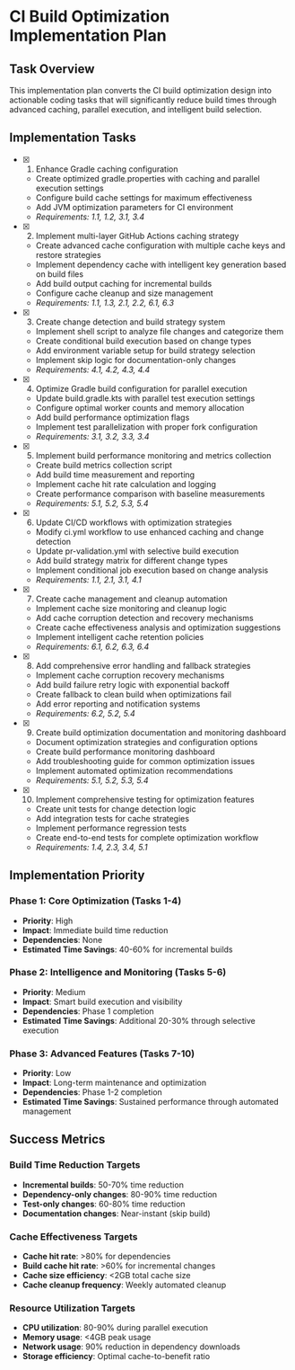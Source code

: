 # CI Build Optimization Implementation Plan

## Task Overview

This implementation plan converts the CI build optimization design into actionable coding tasks that will significantly reduce build times through advanced caching, parallel execution, and intelligent build selection.

## Implementation Tasks

- [x] 1. Enhance Gradle caching configuration

  - Create optimized gradle.properties with caching and parallel execution settings
  - Configure build cache settings for maximum effectiveness
  - Add JVM optimization parameters for CI environment
  - _Requirements: 1.1, 1.2, 3.1, 3.4_

- [x] 2. Implement multi-layer GitHub Actions caching strategy

  - Create advanced cache configuration with multiple cache keys and restore strategies
  - Implement dependency cache with intelligent key generation based on build files
  - Add build output caching for incremental builds
  - Configure cache cleanup and size management
  - _Requirements: 1.1, 1.3, 2.1, 2.2, 6.1, 6.3_

- [x] 3. Create change detection and build strategy system

  - Implement shell script to analyze file changes and categorize them
  - Create conditional build execution based on change types
  - Add environment variable setup for build strategy selection
  - Implement skip logic for documentation-only changes
  - _Requirements: 4.1, 4.2, 4.3, 4.4_

- [x] 4. Optimize Gradle build configuration for parallel execution

  - Update build.gradle.kts with parallel test execution settings
  - Configure optimal worker counts and memory allocation
  - Add build performance optimization flags
  - Implement test parallelization with proper fork configuration
  - _Requirements: 3.1, 3.2, 3.3, 3.4_

- [x] 5. Implement build performance monitoring and metrics collection

  - Create build metrics collection script
  - Add build time measurement and reporting
  - Implement cache hit rate calculation and logging
  - Create performance comparison with baseline measurements
  - _Requirements: 5.1, 5.2, 5.3, 5.4_

- [x] 6. Update CI/CD workflows with optimization strategies

  - Modify ci.yml workflow to use enhanced caching and change detection
  - Update pr-validation.yml with selective build execution
  - Add build strategy matrix for different change types
  - Implement conditional job execution based on change analysis
  - _Requirements: 1.1, 2.1, 3.1, 4.1_

- [x] 7. Create cache management and cleanup automation

  - Implement cache size monitoring and cleanup logic
  - Add cache corruption detection and recovery mechanisms
  - Create cache effectiveness analysis and optimization suggestions
  - Implement intelligent cache retention policies
  - _Requirements: 6.1, 6.2, 6.3, 6.4_

- [x] 8. Add comprehensive error handling and fallback strategies

  - Implement cache corruption recovery mechanisms
  - Add build failure retry logic with exponential backoff
  - Create fallback to clean build when optimizations fail
  - Add error reporting and notification systems
  - _Requirements: 6.2, 5.2, 5.4_

- [x] 9. Create build optimization documentation and monitoring dashboard

  - Document optimization strategies and configuration options
  - Create build performance monitoring dashboard
  - Add troubleshooting guide for common optimization issues
  - Implement automated optimization recommendations
  - _Requirements: 5.1, 5.2, 5.3, 5.4_

- [x] 10. Implement comprehensive testing for optimization features
  - Create unit tests for change detection logic
  - Add integration tests for cache strategies
  - Implement performance regression tests
  - Create end-to-end tests for complete optimization workflow
  - _Requirements: 1.4, 2.3, 3.4, 5.1_

## Implementation Priority

### Phase 1: Core Optimization (Tasks 1-4)

- **Priority**: High
- **Impact**: Immediate build time reduction
- **Dependencies**: None
- **Estimated Time Savings**: 40-60% for incremental builds

### Phase 2: Intelligence and Monitoring (Tasks 5-6)

- **Priority**: Medium
- **Impact**: Smart build execution and visibility
- **Dependencies**: Phase 1 completion
- **Estimated Time Savings**: Additional 20-30% through selective execution

### Phase 3: Advanced Features (Tasks 7-10)

- **Priority**: Low
- **Impact**: Long-term maintenance and optimization
- **Dependencies**: Phase 1-2 completion
- **Estimated Time Savings**: Sustained performance through automated management

## Success Metrics

### Build Time Reduction Targets

- **Incremental builds**: 50-70% time reduction
- **Dependency-only changes**: 80-90% time reduction
- **Test-only changes**: 60-80% time reduction
- **Documentation changes**: Near-instant (skip build)

### Cache Effectiveness Targets

- **Cache hit rate**: >80% for dependencies
- **Build cache hit rate**: >60% for incremental changes
- **Cache size efficiency**: <2GB total cache size
- **Cache cleanup frequency**: Weekly automated cleanup

### Resource Utilization Targets

- **CPU utilization**: 80-90% during parallel execution
- **Memory usage**: <4GB peak usage
- **Network usage**: 90% reduction in dependency downloads
- **Storage efficiency**: Optimal cache-to-benefit ratio
